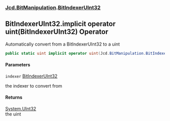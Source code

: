 ### [Jcd.BitManipulation](Jcd.BitManipulation.md 'Jcd.BitManipulation').[BitIndexerUInt32](Jcd.BitManipulation.BitIndexerUInt32.md 'Jcd.BitManipulation.BitIndexerUInt32')

## BitIndexerUInt32.implicit operator uint(BitIndexerUInt32) Operator

Automatically convert from a BitIndexerUInt32 to a uint

```csharp
public static uint implicit operator uint(Jcd.BitManipulation.BitIndexerUInt32 indexer);
```
#### Parameters

<a name='Jcd.BitManipulation.BitIndexerUInt32.op_Implicituint(Jcd.BitManipulation.BitIndexerUInt32).indexer'></a>

`indexer` [BitIndexerUInt32](Jcd.BitManipulation.BitIndexerUInt32.md 'Jcd.BitManipulation.BitIndexerUInt32')

the indexer to convert from

#### Returns
[System.UInt32](https://docs.microsoft.com/en-us/dotnet/api/System.UInt32 'System.UInt32')  
the uint